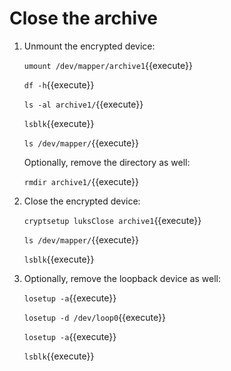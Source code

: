 # Close the archive
   
1. Unmount the encrypted device:

   `umount /dev/mapper/archive1`{{execute}}
   
   `df -h`{{execute}}
   
   `ls -al archive1/`{{execute}}
   
   `lsblk`{{execute}}
   
   `ls /dev/mapper/`{{execute}}

   Optionally, remove the directory as well:

   `rmdir archive1/`{{execute}}
   
2. Close the encrypted device:
   
   `cryptsetup luksClose archive1`{{execute}}
   
   `ls /dev/mapper/`{{execute}}
   
   `lsblk`{{execute}}
   
3. Optionally, remove the loopback device as well:

   `losetup -a`{{execute}}
   
   `losetup -d /dev/loop0`{{execute}}
   
   `losetup -a`{{execute}}
   
   `lsblk`{{execute}}
